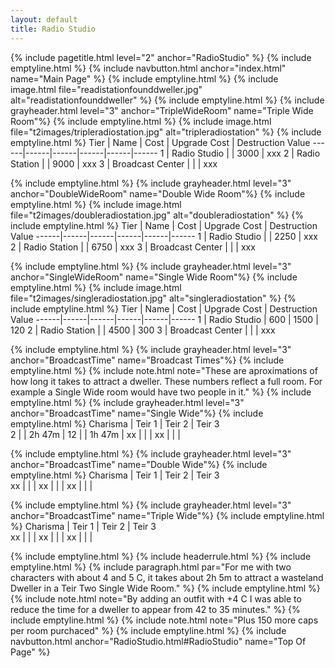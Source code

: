 ```yaml
---
layout: default
title: Radio Studio
---
```

{% include pagetitle.html level="2" anchor="RadioStudio" %}
{% include emptyline.html %}
{% include navbutton.html anchor="index.html" name="Main Page" %}
{% include emptyline.html %}
{% include image.html file="readistationfounddweller.jpg" alt="readistationfounddweller" %}
{% include emptyline.html %}
{% include grayheader.html level="3" anchor="TripleWideRoom" name="Triple Wide Room"%}
{% include emptyline.html %}
{% include image.html file="t2images/tripleradiostation.jpg" alt="tripleradiostation" %}
{% include emptyline.html %}
Tier | Name | Cost | Upgrade Cost | Destruction Value
------|------|------|------|------|------
1 | Radio Studio | | 3000 | xxx
2 | Radio Station | | 9000 | xxx
3 | Broadcast Center | | | xxx

{% include emptyline.html %}
{% include grayheader.html level="3" anchor="DoubleWideRoom" name="Double Wide Room"%}
{% include emptyline.html %}
{% include image.html file="t2images/doubleradiostation.jpg" alt="doubleradiostation" %}
{% include emptyline.html %}
Tier | Name | Cost | Upgrade Cost | Destruction Value
------|------|------|------|------|------
1 | Radio Studio | | 2250 | xxx
2 | Radio Station | | 6750 | xxx
3 | Broadcast Center | | | xxx

{% include emptyline.html %}
{% include grayheader.html level="3" anchor="SingleWideRoom" name="Single Wide Room"%}
{% include emptyline.html %}
{% include image.html file="t2images/singleradiostation.jpg" alt="singleradiostation" %}
{% include emptyline.html %}
Tier | Name | Cost | Upgrade Cost | Destruction Value
------|------|------|------|------|------
1 | Radio Studio | 600 | 1500 | 120
2 | Radio Station | | 4500 | 300
3 | Broadcast Center | | | xxx

{% include emptyline.html %}
{% include grayheader.html level="3" anchor="BroadcastTime" name="Broadcast Times"%}
{% include emptyline.html %}
{% include note.html note="These are aproximations of how long it takes to attract a dweller. These numbers reflect a full room. For example a Single Wide room would have two people in it." %}
{% include emptyline.html %}
{% include grayheader.html level="3" anchor="BroadcastTime" name="Single Wide"%}
{% include emptyline.html %}
Charisma | Teir 1 | Teir 2 | Teir 3    
 2 |  | 2h 47m | 
12 |  | 1h 47m | 
xx |  |  | 
xx |  |  | 

{% include emptyline.html %}
{% include grayheader.html level="3" anchor="BroadcastTime" name="Double Wide"%}
{% include emptyline.html %}
Charisma | Teir 1 | Teir 2 | Teir 3    
xx |  |  | 
xx |  |  | 
xx |  |  | 

{% include emptyline.html %}
{% include grayheader.html level="3" anchor="BroadcastTime" name="Triple Wide"%}
{% include emptyline.html %}
Charisma | Teir 1 | Teir 2 | Teir 3    
xx |  |  | 
xx |  |  | 
xx |  |  | 

{% include emptyline.html %}
{% include headerrule.html %}
{% include emptyline.html %}
{% include paragraph.html par="For me with two characters with about 4 and 5 C, it takes about 2h 5m to attract a wasteland Dweller in a Teir Two Single Wide Room." %}
{% include emptyline.html %}
{% include note.html note="By adding an outfit with +4 C I was able to reduce the time for a dweller to appear from 42 to 35 minutes." %}
{% include emptyline.html %}
{% include note.html note="Plus 150 more caps per room purchaced" %}
{% include emptyline.html %}
{% include navbutton.html anchor="RadioStudio.html#RadioStudio" name="Top Of Page" %}
